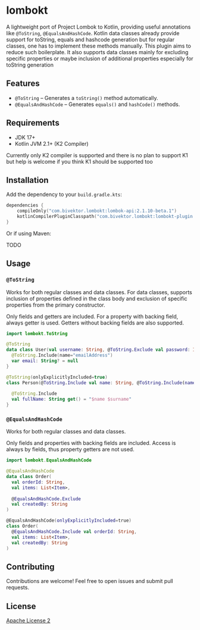 # lombokt

A lightweight port of Project Lombok to Kotlin, providing useful annotations like `@ToString`, `@EqualsAndHashCode`.
Kotlin data classes already provide support for toString, equals and hashcode generation but for regular classes, one has to implement these methods manually. This plugin aims to reduce such boilerplate.
It also supports data classes mainly for excluding specific properties or maybe inclusion of additional properties especially for toString generation

## Features

- `@ToString` – Generates a `toString()` method automatically. 
- `@EqualsAndHashCode` – Generates `equals()` and `hashCode()` methods. 

## Requirements

- JDK 17+
- Kotlin JVM 2.1+ (K2 Compiler)

Currently only K2 compiler is supported and there is no plan to support K1 but help is welcome if you think K1 should be supported too

## Installation

Add the dependency to your `build.gradle.kts`:

```kotlin
dependencies {
    compileOnly("com.bivektor.lombokt:lombok-api:2.1.10-beta.1")
    kotlinCompilerPluginClasspath("com.bivektor.lombokt:lombokt-plugin:2.1.10-beta.2")
}
```

Or if using Maven:

TODO

## Usage

### `@ToString`

Works for both regular classes and data classes.
For data classes, supports inclusion of properties defined in the class body and exclusion of specific properties
from the primary constructor.

Only fields and getters are included. For a property with backing field, always getter is used.
Getters without backing fields are also supported.

```kotlin
import lombokt.ToString

@ToString
data class User(val username: String, @ToString.Exclude val password: Int) {
  @ToString.Include(name="emailAddress")
  var email: String? = null
}

@ToString(onlyExplicitlyIncluded=true)
class Person(@ToString.Include val name: String, @ToString.Include(name="custom") private val surname: String) {
  
  @ToString.Include
  val fullName: String get() = "$name $surname"
}


```

### `@EqualsAndHashCode`

Works for both regular classes and data classes.

Only fields and properties with backing fields are included. 
Access is always by fields, thus property getters are not used.

```kotlin
import lombokt.EqualsAndHashCode

@EqualsAndHashCode
data class Order(
  val orderId: String,
  val items: List<Item>,
  
  @EqualsAndHashCode.Exclude
  val createdBy: String
)

@EqualsAndHashCode(onlyExplicitlyIncluded=true)
class Order(
  @EqualsAndHashCode.Include val orderId: String,
  val items: List<Item>,
  val createdBy: String
)


```

## Contributing

Contributions are welcome! Feel free to open issues and submit pull requests.

## License

[Apache License 2](LICENSE)

